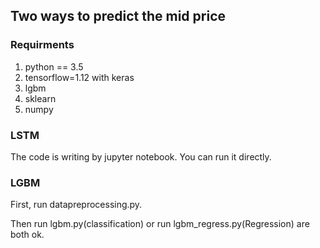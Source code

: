 ## Two ways to predict the mid price

### Requirments

1. python == 3.5
2. tensorflow=1.12 with keras
3. lgbm
4. sklearn
5. numpy

### LSTM

The code is writing by jupyter notebook.  You can run it directly.  

### LGBM

First, run datapreprocessing.py.  

Then run lgbm.py(classification) or run lgbm_regress.py(Regression) are both ok.